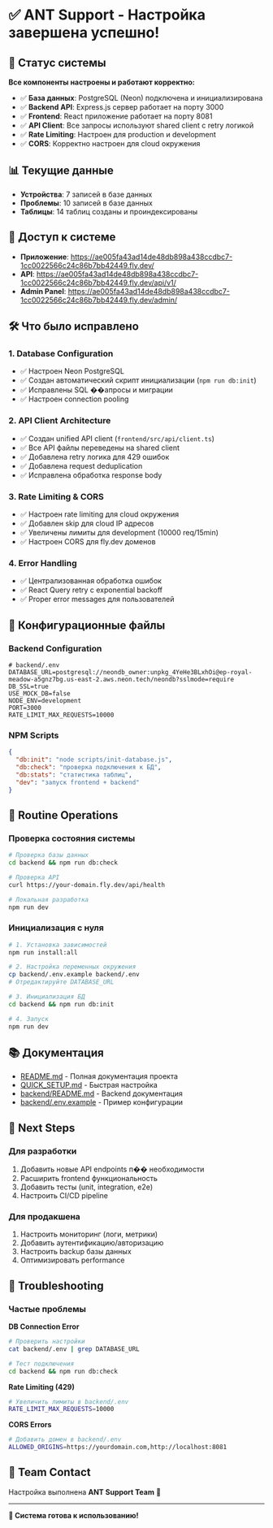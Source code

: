 # ✅ ANT Support - Настройка завершена успешно!

## 🎉 Статус системы

**Все компоненты настроены и работают корректно:**

- ✅ **База данных**: PostgreSQL (Neon) подключена и инициализирована
- ✅ **Backend API**: Express.js сервер работает на порту 3000
- ✅ **Frontend**: React приложение работает на порту 8081
- ✅ **API Client**: Все запросы используют shared client с retry логикой
- ✅ **Rate Limiting**: Настроен для production и development
- ✅ **CORS**: Корректно настроен для cloud окружения

## 📊 Текущие данные

- **Устройства**: 7 записей в базе данных
- **Проблемы**: 10 записей в базе данных
- **Таблицы**: 14 таблиц созданы и проиндексированы

## 🔗 Доступ к системе

- **Приложение**: https://ae005fa43ad14de48db898a438ccdbc7-1cc0022566c24c86b7bb42449.fly.dev/
- **API**: https://ae005fa43ad14de48db898a438ccdbc7-1cc0022566c24c86b7bb42449.fly.dev/api/v1/
- **Admin Panel**: https://ae005fa43ad14de48db898a438ccdbc7-1cc0022566c24c86b7bb42449.fly.dev/admin/

## 🛠️ Что было исправлено

### 1. Database Configuration

- ✅ Настроен Neon PostgreSQL
- ✅ Создан автоматический скрипт инициализации (`npm run db:init`)
- ✅ Исправлены SQL ��апросы и миграции
- ✅ Настроен connection pooling

### 2. API Client Architecture

- ✅ Создан unified API client (`frontend/src/api/client.ts`)
- ✅ Все API файлы переведены на shared client
- ✅ Добавлена retry логика для 429 ошибок
- ✅ Добавлена request deduplication
- ✅ Исправлена обработка response body

### 3. Rate Limiting & CORS

- ✅ Настроен rate limiting для cloud окружения
- ✅ Добавлен skip для cloud IP адресов
- ✅ Увеличены лимиты для development (10000 req/15min)
- ✅ Настроен CORS для fly.dev доменов

### 4. Error Handling

- ✅ Централизованная обработка ошибок
- ✅ React Query retry с exponential backoff
- ✅ Proper error messages для пользователей

## 📝 Конфигурационные файлы

### Backend Configuration

```env
# backend/.env
DATABASE_URL=postgresql://neondb_owner:unpkg_4YeHe3BLxhOi@ep-royal-meadow-a5gnz7bg.us-east-2.aws.neon.tech/neondb?sslmode=require
DB_SSL=true
USE_MOCK_DB=false
NODE_ENV=development
PORT=3000
RATE_LIMIT_MAX_REQUESTS=10000
```

### NPM Scripts

```json
{
  "db:init": "node scripts/init-database.js",
  "db:check": "проверка подключения к БД",
  "db:stats": "статистика таблиц",
  "dev": "запуск frontend + backend"
}
```

## 🔄 Routine Operations

### Проверка состояния системы

```bash
# Проверка базы данных
cd backend && npm run db:check

# Проверка API
curl https://your-domain.fly.dev/api/health

# Локальная разработка
npm run dev
```

### Инициализация с нуля

```bash
# 1. Установка зависимостей
npm run install:all

# 2. Настройка переменных окружения
cp backend/.env.example backend/.env
# Отредактируйте DATABASE_URL

# 3. Инициализация БД
cd backend && npm run db:init

# 4. Запуск
npm run dev
```

## 📚 Документация

- [README.md](README.md) - Полная документация проекта
- [QUICK_SETUP.md](QUICK_SETUP.md) - Быстрая настройка
- [backend/README.md](backend/README.md) - Backend документация
- [backend/.env.example](backend/.env.example) - Пример конфигурации

## 🚀 Next Steps

### Для разработки

1. Добавить новые API endpoints п�� необходимости
2. Расширить frontend функциональность
3. Добавить тесты (unit, integration, e2e)
4. Настроить CI/CD pipeline

### Для продакшена

1. Настроить мониторинг (логи, метрики)
2. Добавить аутентификацию/авторизацию
3. Настроить backup базы данных
4. Оптимизировать performance

## 🐛 Troubleshooting

### Частые проблемы

**DB Connection Error**

```bash
# Проверить настройки
cat backend/.env | grep DATABASE_URL

# Тест подключения
cd backend && npm run db:check
```

**Rate Limiting (429)**

```bash
# Увеличить лимиты в backend/.env
RATE_LIMIT_MAX_REQUESTS=10000
```

**CORS Errors**

```bash
# Добавить домен в backend/.env
ALLOWED_ORIGINS=https://yourdomain.com,http://localhost:8081
```

## 👥 Team Contact

Настройка выполнена **ANT Support Team** 🐜

---

**🎯 Система готова к использованию!**
